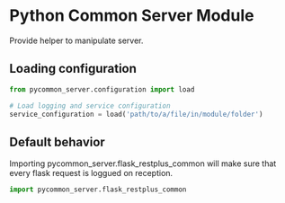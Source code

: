 # Python Common Server Module #

Provide helper to manipulate server.

## Loading configuration ## 


```python
from pycommon_server.configuration import load

# Load logging and service configuration
service_configuration = load('path/to/a/file/in/module/folder')
```

## Default behavior ##

Importing pycommon_server.flask_restplus_common will make sure that every flask request is loggued on reception. 

```python
import pycommon_server.flask_restplus_common
```
